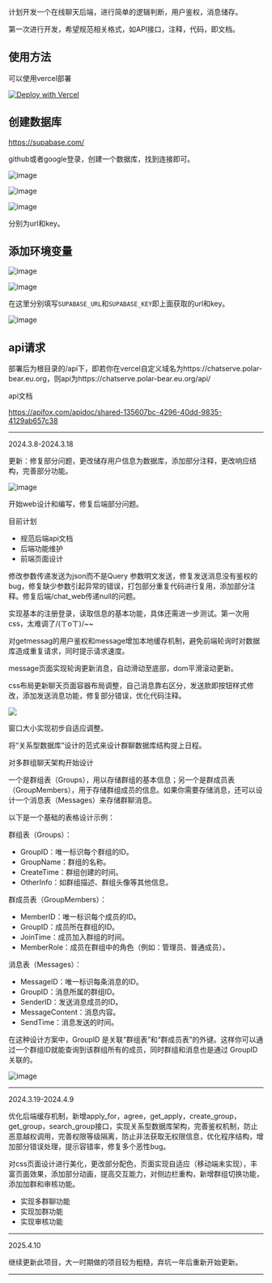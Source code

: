 计划开发一个在线聊天后端，进行简单的逻辑判断，用户鉴权，消息储存。

第一次进行开发，希望规范相关格式，如API接口，注释，代码，即文档。

## 使用方法
可以使用vercel部署

<p dir="auto"><a href="https://vercel.com/new/clone?repository-url=https%3A%2F%2Fgithub.com%2F51hhh%2Fchat_server" rel="nofollow"><img src="" alt="Deploy with Vercel" data-canonical-src="https://vercel.com/button" style="max-width: 100%;"></a></p>

## 创建数据库
https://supabase.com/

github或者google登录，创建一个数据库，找到连接即可。

![image](https://github.com/51hhh/chat_server/assets/87711493/37aa4ade-d6e2-4d85-82c7-1ba70baf217a)

![image](https://github.com/51hhh/chat_server/assets/87711493/09a04a7a-50cb-4ab4-b72a-fdd7e73a7f2e)

![image](https://github.com/51hhh/chat_server/assets/87711493/84df2d53-dfbf-4143-8dfe-207d84e9b2c1)

分别为url和key。

## 添加环境变量

![image](https://github.com/51hhh/chat_server/assets/87711493/7f938b14-e6b5-4760-b7a8-a076569c45e1)

![image](https://github.com/51hhh/chat_server/assets/87711493/fb4ca80d-77d3-4129-9d1a-2c6601f558f3)

在这里分别填写`SUPABASE_URL`和`SUPABASE_KEY`即上面获取的url和key。

![image](https://github.com/51hhh/chat_server/assets/87711493/8b80b18b-04e8-48bb-8152-ce97da2e5cdd)

## api请求

部署后为根目录的/api下，即若你在vercel自定义域名为https://chatserve.polar-bear.eu.org，则api为https://chatserve.polar-bear.eu.org/api/

api文档

https://apifox.com/apidoc/shared-135607bc-4296-40dd-9835-4129ab657c38

--------------------------------------------------------

2024.3.8-2024.3.18

更新：修复部分问题，更改储存用户信息为数据库，添加部分注释，更改响应结构，完善部分功能。

![image](https://github.com/51hhh/chat_server/assets/87711493/43d4a999-8979-477a-9fde-3af180ee7020)

开始web设计和编写，修复后端部分问题。

目前计划
+ 规范后端api文档
+ 后端功能维护
+ 前端页面设计

修改参数传递发送为json而不是Query 参数明文发送，修复发送消息没有鉴权的bug，修复缺少参数引起异常的错误，打包部分重复代码进行复用，添加部分注释。修复后端/chat_web传递null的问题。

实现基本的注册登录，读取信息的基本功能，具体还需进一步测试。第一次用css，太难调了/(ㄒoㄒ)/~~

对getmessag的用户鉴权和message增加本地缓存机制，避免前端轮询时对数据库造成重复请求，同时提示请求速度。

message页面实现轮询更新消息，自动滑动至底部，dom平滑滚动更新。

css布局更新聊天页面容器布局调整，自己消息靠右区分，发送款即按钮样式修改，添加发送消息功能，修复部分错误，优化代码注释。

![](https://cdn.ziyourufeng.eu.org/51hhh/img_bed/main/img/2024.3.10/20240312212812.png)

窗口大小实现初步自适应调整。

将“关系型数据库”设计的范式来设计群聊数据库结构提上日程。

对多群组聊天架构开始设计

一个是群组表（Groups），用以存储群组的基本信息；另一个是群成员表（GroupMembers），用于存储群组成员的信息。如果你需要存储消息，还可以设计一个消息表（Messages）来存储群聊消息。

以下是一个基础的表格设计示例：

群组表（Groups）：
- GroupID：唯一标识每个群组的ID。
- GroupName：群组的名称。
- CreateTime：群组创建的时间。
- OtherInfo：如群组描述、群组头像等其他信息。

群成员表（GroupMembers）：
- MemberID：唯一标识每个成员的ID。
- GroupID：成员所在群组的ID。
- JoinTime：成员加入群组的时间。
- MemberRole：成员在群组中的角色（例如：管理员、普通成员）。

消息表（Messages）：
- MessageID：唯一标识每条消息的ID。
- GroupID：消息所属的群组ID。
- SenderID：发送消息成员的ID。
- MessageContent：消息内容。
- SendTime：消息发送的时间。

在这种设计方案中，GroupID 是关联“群组表”和“群成员表”的外键。这样你可以通过一个群组ID就能查询到该群组所有的成员，同时群组和消息也是通过 GroupID 关联的。


![image](https://github.com/51hhh/chat_server/assets/87711493/ffd43c4b-e229-434c-9386-810830bb0978)

-----------------------------------------------------------------------
2024.3.19-2024.4.9

优化后端缓存机制，新增apply_for，agree，get_apply，create_group，get_group，search_group接口，实现关系型数据库架构，完善鉴权机制，防止恶意越权调用，完善权限等级隔离，防止非法获取无权限信息，优化程序结构，增加部分错误处理，提示容错率，修复多个恶性bug。

对css页面设计进行美化，更改部分配色，页面实现自适应（移动端未实现），丰富页面效果，添加部分动画，提高交互能力，对侧边栏重构，新增群组切换功能，添加加群和审核功能。

+ 实现多群聊功能
+ 实现加群功能
+ 实现审核功能
-----------------------------------------------------------------------
2025.4.10

继续更新此项目，大一时期做的项目较为粗糙，弃坑一年后重新开始更新。

-----------------------------------------------------------------------